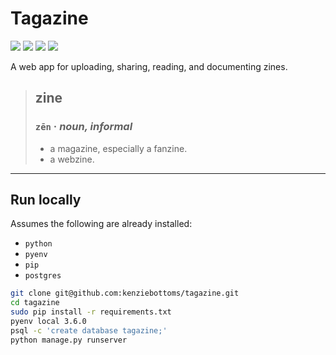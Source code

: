# Tagazine

![](https://img.shields.io/badge/python-v3.6.0-316391.svg)
![](https://img.shields.io/badge/django-v1.11.13-005237.svg)
![](https://img.shields.io/badge/data-postgres-316391.svg)
![](https://img.shields.io/badge/css_framework-bootstrap-5F2C7C.svg)

A web app for uploading, sharing, reading, and documenting zines.

> ## zine
> ### `zēn` &middot; _noun, informal_
>
> - a magazine, especially a fanzine.
> - a webzine.

---

## Run locally

Assumes the following are already installed:
- `python`
- `pyenv`
- `pip`
- `postgres`

```bash
git clone git@github.com:kenziebottoms/tagazine.git
cd tagazine
sudo pip install -r requirements.txt
pyenv local 3.6.0
psql -c 'create database tagazine;'
python manage.py runserver
```